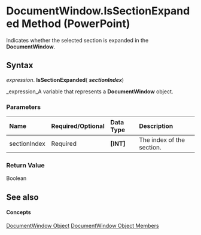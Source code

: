 
# DocumentWindow.IsSectionExpanded Method (PowerPoint)

Indicates whether the selected section is expanded in the  **DocumentWindow**.


## Syntax

 _expression_. **IsSectionExpanded**( **_sectionIndex_**)

 _expression_A variable that represents a  **DocumentWindow** object.


### Parameters



|**Name**|**Required/Optional**|**Data Type**|**Description**|
|:-----|:-----|:-----|:-----|
|sectionIndex|Required| **[INT]**|The index of the section.|

### Return Value

Boolean


## See also


#### Concepts


 [DocumentWindow Object](567c5e66-8d68-a868-4072-b5358cf69546.md)
 [DocumentWindow Object Members](414ea08d-db8e-70da-0fab-7a92942d2348.md)
